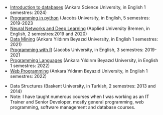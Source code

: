 
- [Introduction to databases](https://ati-ozgur.github.io/course-database/) (Ankara Science University, in English 1 semestres: 2024)
- [Programming in python](https://github.com/ati-ozgur/course-python/) (Jacobs University, in English, 5 semestres: 2019-2023 
- [Neural Networks and Deep Learning](https://github.com/ati-ozgur/course-nn-deep-learning)  (Applied University Bremen, in English, 2 semestres:2019 and 2020)
- [Data Mining](https://github.com/ati-ozgur/course-data-mining) (Ankara Yıldırım Beyazıd University, in English 1 semestres: 2021)
- [Programming with R](https://github.com/ati-ozgur/course-r-programming) (Jacobs University, in English, 3 semestres: 2019-2021
- [Programming Languages](https://github.com/ati-ozgur/course-programming-languages) (Ankara Yıldırım Beyazıd University, in English 1 semestres: 2022)
- [Web Programming](https://github.com/ati-ozgur/course-web-programming) (Ankara Yıldırım Beyazıd University, in English 1 semestres: 2022)
 
* Data Structures (Baskent University, in Turkish, 2 semestres: 2013 and 2014)
* Note: I have taught numerous courses when I was working as an IT Trainer and Senior Developer, mostly general programming, web programming, software management and database courses. 
